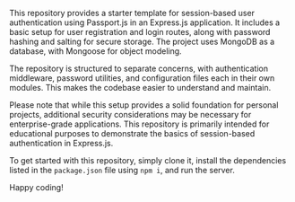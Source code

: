 This repository provides a starter template for session-based user authentication using Passport.js in an Express.js application. It includes a basic setup for user registration and login routes, along with password hashing and salting for secure storage. The project uses MongoDB as a database, with Mongoose for object modeling.

The repository is structured to separate concerns, with authentication middleware, password utilities, and configuration files each in their own modules. This makes the codebase easier to understand and maintain.

Please note that while this setup provides a solid foundation for personal projects, additional security considerations may be necessary for enterprise-grade applications. This repository is primarily intended for educational purposes to demonstrate the basics of session-based authentication in Express.js.

To get started with this repository, simply clone it, install the dependencies listed in the `package.json` file using `npm i`, and run the server. 

Happy coding!
